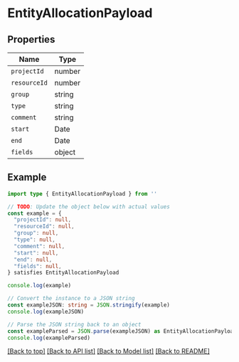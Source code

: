 
# EntityAllocationPayload


## Properties

Name | Type
------------ | -------------
`projectId` | number
`resourceId` | number
`group` | string
`type` | string
`comment` | string
`start` | Date
`end` | Date
`fields` | object

## Example

```typescript
import type { EntityAllocationPayload } from ''

// TODO: Update the object below with actual values
const example = {
  "projectId": null,
  "resourceId": null,
  "group": null,
  "type": null,
  "comment": null,
  "start": null,
  "end": null,
  "fields": null,
} satisfies EntityAllocationPayload

console.log(example)

// Convert the instance to a JSON string
const exampleJSON: string = JSON.stringify(example)
console.log(exampleJSON)

// Parse the JSON string back to an object
const exampleParsed = JSON.parse(exampleJSON) as EntityAllocationPayload
console.log(exampleParsed)
```

[[Back to top]](#) [[Back to API list]](../README.md#api-endpoints) [[Back to Model list]](../README.md#models) [[Back to README]](../README.md)


